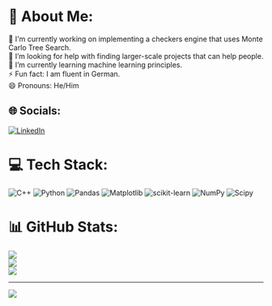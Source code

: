 # 💫 About Me:
🔭 I'm currently working on implementing a checkers engine that uses Monte Carlo Tree Search.<br>🤝 I’m looking for help with finding larger-scale projects that can help people.<br>🌱 I’m currently learning machine learning principles.<br>⚡ Fun fact: I am fluent in German.<br>😄 Pronouns: He/Him


## 🌐 Socials:
[![LinkedIn](https://img.shields.io/badge/LinkedIn-%230077B5.svg?logo=linkedin&logoColor=white)](https://www.linkedin.com/in/aidan-goeschel-5ba5b8261/) 

# 💻 Tech Stack:
![C++](https://img.shields.io/badge/c++-%2300599C.svg?style=for-the-badge&logo=c%2B%2B&logoColor=white) ![Python](https://img.shields.io/badge/python-3670A0?style=for-the-badge&logo=python&logoColor=ffdd54) ![Pandas](https://img.shields.io/badge/pandas-%23150458.svg?style=for-the-badge&logo=pandas&logoColor=white) ![Matplotlib](https://img.shields.io/badge/Matplotlib-%23ffffff.svg?style=for-the-badge&logo=Matplotlib&logoColor=black) ![scikit-learn](https://img.shields.io/badge/scikit--learn-%23F7931E.svg?style=for-the-badge&logo=scikit-learn&logoColor=white) ![NumPy](https://img.shields.io/badge/numpy-%23013243.svg?style=for-the-badge&logo=numpy&logoColor=white) ![Scipy](https://img.shields.io/badge/SciPy-%230C55A5.svg?style=for-the-badge&logo=scipy&logoColor=%white)
# 📊 GitHub Stats:
![](https://github-readme-stats.vercel.app/api?username=aidangoesch&theme=dark&hide_border=false&include_all_commits=false&count_private=false)<br/>
![](https://github-readme-streak-stats.herokuapp.com/?user=aidangoesch&theme=dark&hide_border=false)<br/>
![](https://github-readme-stats.vercel.app/api/top-langs/?username=aidangoesch&theme=dark&hide_border=false&include_all_commits=false&count_private=false&layout=compact)

---
[![](https://visitcount.itsvg.in/api?id=aidangoesch&icon=0&color=0)](https://visitcount.itsvg.in)

<!-- Proudly created with GPRM ( https://gprm.itsvg.in ) -->
